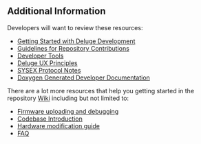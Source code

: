 ## Additional Information
Developers will want to review these resources:

* [Getting Started with Deluge Development](getting_started.md)
* [Guidelines for Repository Contributions](guidelines.md)
* [Developer Tools](tools.md)
* [Deluge UX Principles](ux_principles.md)
* [SYSEX Protocol Notes](SysExProtocolNotes.md)
* [Doxygen Generated Developer Documentation](https://synthstromaudible.github.io/DelugeFirmware/docs/index.html)

There are a lot more resources that help you getting started in the repository [Wiki](https://github.com/SynthstromAudible/DelugeFirmware/wiki) including but not limited to:

* [Firmware uploading and debugging](https://github.com/SynthstromAudible/DelugeFirmware/wiki/Uploading,-debugging,-and-RAM,-flash-operation-explanation)
* [Codebase Introduction](https://github.com/SynthstromAudible/DelugeFirmware/wiki/Codebase-introduction)
* [Hardware modification guide](https://github.com/SynthstromAudible/DelugeFirmware/wiki/Hardware-modification-guide)
* [FAQ](https://github.com/SynthstromAudible/DelugeFirmware/wiki/FAQ)

